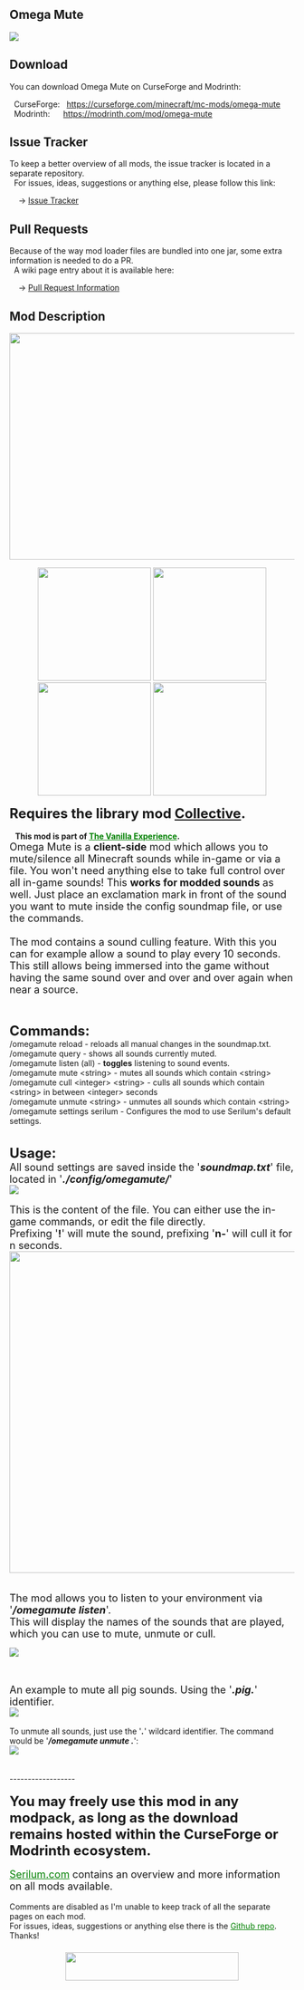 <h2>Omega Mute</h2>
<p><a href="https://github.com/Serilum/Omega-Mute"><img src="https://serilum.com/assets/data/logo/omega-mute.png"></a></p><h2>Download</h2>
<p>You can download Omega Mute on CurseForge and Modrinth:</p><p>&nbsp;&nbsp;CurseForge: &nbsp;&nbsp;<a href="https://curseforge.com/minecraft/mc-mods/omega-mute">https://curseforge.com/minecraft/mc-mods/omega-mute</a><br>&nbsp;&nbsp;Modrinth: &nbsp;&nbsp;&nbsp;&nbsp;&nbsp;<a href="https://modrinth.com/mod/omega-mute">https://modrinth.com/mod/omega-mute</a></p>
<h2>Issue Tracker</h2>
<p>To keep a better overview of all mods, the issue tracker is located in a separate repository.<br>&nbsp;&nbsp;For issues, ideas, suggestions or anything else, please follow this link:</p>
<p>&nbsp;&nbsp;&nbsp;&nbsp;-> <a href="https://serilum.com/url/issue-tracker">Issue Tracker</a></p>
<h2>Pull Requests</h2>
<p>Because of the way mod loader files are bundled into one jar, some extra information is needed to do a PR.<br>&nbsp;&nbsp;A wiki page entry about it is available here:</p>
<p>&nbsp;&nbsp;&nbsp;&nbsp;-> <a href="https://serilum.com/url/pull-requests">Pull Request Information</a></p>
<h2>Mod Description</h2>
<p style="text-align:center"><a href="https://serilum.com/" rel="nofollow"><img src="https://github.com/Serilum/.cdn/raw/main/description/header/header.png" alt="" width="838" height="400"></a></p>
<p style="text-align:center"><a href="https://curseforge.com/members/serilum/projects" rel="nofollow"><img src="https://raw.githubusercontent.com/Serilum/.data-workflow/main/badges/svg/curseforge.svg" width="200"></a> <a href="https://modrinth.com/user/Serilum" rel="nofollow"><img src="https://raw.githubusercontent.com/Serilum/.data-workflow/main/badges/svg/modrinth.svg" width="200"></a> <a href="https://patreon.com/serilum" rel="nofollow"><img src="https://raw.githubusercontent.com/Serilum/.data-workflow/main/badges/svg/patreon.svg" width="200"></a> <a href="https://youtube.com/@serilum" rel="nofollow"><img src="https://raw.githubusercontent.com/Serilum/.data-workflow/main/badges/svg/youtube.svg" width="200"></a></p>
<p><strong><span style="font-size:24px">Requires the library mod&nbsp;<a style="font-size:24px" href="https://curseforge.com/minecraft/mc-mods/collective" rel="nofollow">Collective</a>.</span></strong><strong>&nbsp;<br><br> &nbsp; &nbsp;This mod is part of <span style="color:#008000"><a style="color:#008000" href="https://curseforge.com/minecraft/modpacks/the-vanilla-experience" rel="nofollow">The Vanilla Experience</a></span>.</strong><br><span style="font-size:18px">Omega Mute is a <strong><strong>client-side</strong></strong> mod which allows you to mute/silence all Minecraft sounds while in-game or via a file. You won't need anything else to take full control over all in-game sounds! This <strong>works for modded sounds</strong> as well. Just place an exclamation mark in front of the sound you want to mute inside the config soundmap file, or use the commands.<br><br>The mod contains a sound culling feature. With this you can for example allow a sound to play every 10 seconds. This still allows being immersed into the game without having the same sound over and over and over again when near a source.</span><br><br><br></p>
<p><strong><span style="font-size:24px">Commands:</span><br></strong><span style="font-size:14px">/omegamute reload - reloads all manual changes in the soundmap.txt.</span><br><span style="font-size:14px">/omegamute query - shows all sounds currently muted.</span><br><span style="font-size:14px">/omegamute listen (all) -&nbsp;<strong>toggles</strong> listening to sound events.</span><br><span style="font-size:14px">/omegamute mute &lt;string&gt; - mutes all sounds which contain &lt;string&gt;<br>/omegamute cull &lt;integer&gt; &lt;string&gt; - culls all sounds which contain &lt;string&gt; in between &lt;integer&gt; seconds</span><br><span style="font-size:14px">/omegamute unmute &lt;string&gt; - unmutes all sounds which contain &lt;string&gt;<br>/omegamute settings serilum - Configures the mod to use Serilum's default settings.</span><br><br><br><span style="font-size:24px"><strong>Usage:</strong></span><br><span style="font-size:18px">All sound settings are saved inside the '<em><strong>soundmap.txt</strong></em>' file, located in '<em><strong>./config/omegamute/</strong></em>'</span><br><picture><img src="https://github.com/Serilum/.cdn/raw/main/projects/omega-mute/1.png"></picture><br><br><span style="font-size:18px">This is the content of the file. You can either use the in-game commands, or edit the file directly.</span><br><span style="font-size:18px">Prefixing '<strong>!</strong>' will mute the sound, prefixing '<strong>n-</strong>' will cull it for n seconds.</span><br><picture><img src="https://github.com/Serilum/.cdn/raw/main/projects/omega-mute/2_.png" width="783" height="568"></picture><br><br><br><span style="font-size:18px">The mod allows you to listen to your environment via '<em><strong>/omegamute listen</strong></em>'.</span><br><span style="font-size:18px">This will display the names of the sounds that are played, which you can use to mute, unmute or cull.</span></p>
<div class="spoiler">
<p><picture><img src="https://github.com/Serilum/.cdn/raw/main/projects/omega-mute/3.gif"></picture></p>
</div>
<p><br>&nbsp;<br><span style="font-size:18px">An example to mute all pig sounds. Using the '<em><strong>.pig.</strong></em>' identifier.</span><br><picture><img src="https://github.com/Serilum/.cdn/raw/main/projects/omega-mute/4.png"></picture><br><br><span style="font-size:14px">To unmute all sounds, just use the '<em><strong>.</strong></em>' wildcard identifier. The command would be '<em><strong>/omegamute unmute .</strong></em>':</span><br><picture><img src="https://github.com/Serilum/.cdn/raw/main/projects/omega-mute/5.png"></picture><br><br><br>------------------<br><br><span style="font-size:24px"><strong>You may freely use this mod in any modpack, as long as the download remains hosted within the CurseForge or Modrinth ecosystem.</strong></span><br><br><span style="font-size:18px"><a style="font-size:18px;color:#008000" href="https://serilum.com/" rel="nofollow">Serilum.com</a> contains an overview and more information on all mods available.</span><br><br><span style="font-size:14px">Comments are disabled as I'm unable to keep track of all the separate pages on each mod.</span><span style="font-size:14px"><br>For issues, ideas, suggestions or anything else there is the&nbsp;<a style="font-size:14px;color:#008000" href="https://github.com/Serilum/.issue-tracker" rel="nofollow">Github repo</a>. Thanks!</span><span style="font-size:6px"><br><br></span></p>
<p style="text-align:center"><a href="https://serilum.com/donate" rel="nofollow"><img src="https://github.com/Serilum/.cdn/raw/main/description/projects/support.svg" alt="" width="306" height="50"></a></p>
